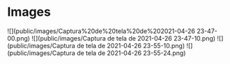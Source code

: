 # Images

![](public/images/Captura%20de%20tela%20de%202021-04-26 23-47-00.png)
![](public/images/Captura de tela de 2021-04-26 23-47-10.png)
![](public/images/Captura de tela de 2021-04-26 23-55-10.png)
![](public/images/Captura de tela de 2021-04-26 23-55-24.png)
